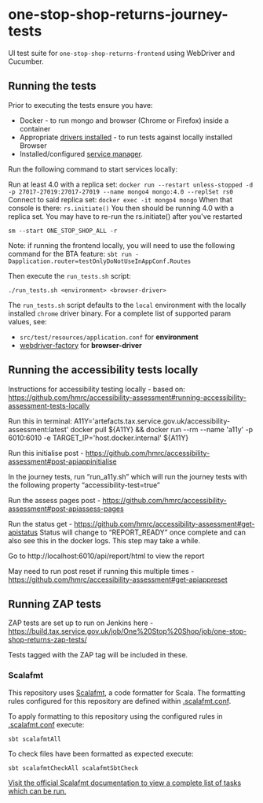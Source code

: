 # one-stop-shop-returns-journey-tests
UI test suite for `one-stop-shop-returns-frontend`  using WebDriver and Cucumber.  

## Running the tests

Prior to executing the tests ensure you have:
 - Docker - to run mongo and browser (Chrome or Firefox) inside a container 
 - Appropriate [drivers installed](#installing-local-driver-binaries) - to run tests against locally installed Browser
 - Installed/configured [service manager](https://github.com/hmrc/service-manager).  
 
Run the following command to start services locally:

Run at least 4.0 with a replica set:
`docker run --restart unless-stopped -d -p 27017-27019:27017-27019 --name mongo4 mongo:4.0 --replSet rs0`
Connect to said replica set:
`docker exec -it mongo4 mongo`
When that console is there:
`rs.initiate()`
You then should be running 4.0 with a replica set. You may have to re-run the rs.initiate() after you've restarted

`sm --start ONE_STOP_SHOP_ALL -r`

Note: if running the frontend locally, you will need to use the following command for the BTA feature:
`sbt run -Dapplication.router=testOnlyDoNotUseInAppConf.Routes`

Then execute the `run_tests.sh` script:

    ./run_tests.sh <environment> <browser-driver>

The `run_tests.sh` script defaults to the `local` environment with the locally installed `chrome` driver binary.  For a complete list of supported param values, see:
 - `src/test/resources/application.conf` for **environment** 
 - [webdriver-factory](https://github.com/hmrc/webdriver-factory#2-instantiating-a-browser-with-default-options) for **browser-driver**

## Running the accessibility tests locally

Instructions for accessibility testing locally - based on: https://github.com/hmrc/accessibility-assessment#running-accessibility-assessment-tests-locally

Run this in terminal:
A11Y='artefacts.tax.service.gov.uk/accessibility-assessment:latest'
docker pull ${A11Y} && docker run --rm --name 'a11y' -p 6010:6010 -e TARGET_IP='host.docker.internal' ${A11Y}

Run this initialise post - https://github.com/hmrc/accessibility-assessment#post-apiappinitialise

In the journey tests, run “run_a11y.sh” which will run the journey tests with the following property “accessibility-test=true”

Run the assess pages post - https://github.com/hmrc/accessibility-assessment#post-apiassess-pages

Run the status get - https://github.com/hmrc/accessibility-assessment#get-apistatus
Status will change to “REPORT_READY” once complete and can also see this in the docker logs.
This step may take a while.

Go to http://localhost:6010/api/report/html to view the report

May need to run post reset if running this multiple times - https://github.com/hmrc/accessibility-assessment#get-apiappreset

## Running ZAP tests

ZAP tests are set up to run on Jenkins here - https://build.tax.service.gov.uk/job/One%20Stop%20Shop/job/one-stop-shop-returns-zap-tests/

Tests tagged with the ZAP tag will be included in these.

### Scalafmt
 This repository uses [Scalafmt](https://scalameta.org/scalafmt/), a code formatter for Scala. The formatting rules configured for this repository are defined within [.scalafmt.conf](.scalafmt.conf).

 To apply formatting to this repository using the configured rules in [.scalafmt.conf](.scalafmt.conf) execute:

 ```
 sbt scalafmtAll
 ```

 To check files have been formatted as expected execute:

 ```
 sbt scalafmtCheckAll scalafmtSbtCheck
 ```

[Visit the official Scalafmt documentation to view a complete list of tasks which can be run.](https://scalameta.org/scalafmt/docs/installation.html#task-keys)